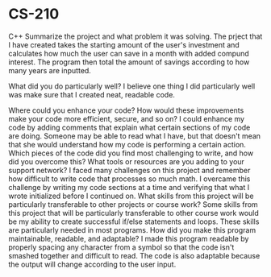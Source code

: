 # CS-210
C++
Summarize the project and what problem it was solving.
The prject that I have created takes the starting amount of the user's investment and calculates how much the user can save in a month with added compund interest.
The program then total the amount of savings according to how many years are inputted. 

What did you do particularly well?
I believe one thing I did particularly well was make sure that I created neat, readable code.

Where could you enhance your code? How would these improvements make your code more efficient, secure, and so on?
I could enhance my code by adding comments that explain what certain sections of my code are doing. Someone may be able to read what I have, but that doesn't mean that she
would understand how my code is performing a certain action. 
Which pieces of the code did you find most challenging to write, and how did you overcome this? What tools or resources are you adding to your support network?
I faced many challenges on this project and remember how difficult to write code that processes so much math. I overcame this challenge by writing my code sections at a time and 
verifying that what I wrote initialized before I continued on.
What skills from this project will be particularly transferable to other projects or course work?
Some skills from this project that will be particularly transferable to other course work would be my ability to create successful if/else statements and loops. These skills
are particularly needed in most programs.
How did you make this program maintainable, readable, and adaptable?
I made this program readable by properly spacing any character from a symbol so that the code isn't smashed together and difficult to read. The code is also adaptable because
the output will change according to the user input.
